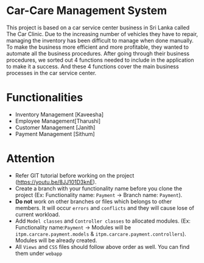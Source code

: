 # Car-Care Management System
This project is based on a car service center business in Sri Lanka called The Car Clinic.
Due to the increasing number of vehicles they have to repair, managing the inventory has been difficult to manage when done manually.
To make the business more efficient and more profitable, they wanted to automate all the business procedures.
After going through their business procedures, we sorted out 4 functions needed to include in the application to make it a success.
And these 4 functions cover the main business processes in the car service center.





# Functionalities
- Inventory Management [Kaveesha]
- Employee Management[Tharushi]
- Customer Management [Janith]
- Payment Management [Sithum]

# Attention
- Refer GIT tutorial before working on the project (https://youtu.be/8JJ101D3knE).
- Create a branch with your functionality name before you clone the project (Ex: Functionality name: `Payment` -> Branch name: `Payment`).
- **Do not** work on other branches or files which belongs to other members. It will occur `errors` and `conflicts` and they will cause lose of current workload.
- Add `Model classes` and `Controller classes` to allocated modules. (Ex: Functionality name:`Payment` -> Modules will be `itpm.carcare.payment.models` & `itpm.carcare.payment.controllers`). Modules will be already created.
- All `Views` and `CSS` files should follow above order as well. You can find them under `webapp`
